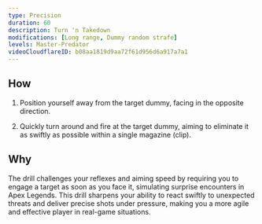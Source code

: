 ```yaml
---
type: Precision
duration: 60
description: Turn 'n Takedown
modifications: [Long range, Dummy random strafe]
levels: Master-Predator
videoCloudflareID: b08aa1819d9aa72f61d956d6a917a7a1
---
```


## How

1. Position yourself away from the target dummy, facing in the opposite direction.

2. Quickly turn around and fire at the target dummy, aiming to eliminate it as swiftly as possible within a single magazine (clip).

## Why

The drill challenges your reflexes and aiming speed by requiring you to engage a target as soon as you face it, simulating surprise encounters in Apex Legends. This drill sharpens your ability to react swiftly to unexpected threats and deliver precise shots under pressure, making you a more agile and effective player in real-game situations.
